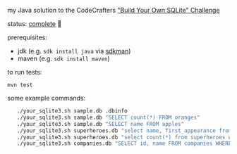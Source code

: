 my Java solution to the CodeCrafters
["Build Your Own SQLite" Challenge](https://codecrafters.io/challenges/sqlite)

status: [complete](https://app.codecrafters.io/users/dhconnelly) 🎉

prerequisites:

- jdk (e.g. `sdk install java` via [sdkman](https://sdkman.io/))
- maven (e.g. `sdk install maven`)

to run tests:

```
mvn test
```

some example commands:

```bash
   ./your_sqlite3.sh sample.db .dbinfo
   ./your_sqlite3.sh sample.db "SELECT count(*) FROM oranges"
   ./your_sqlite3.sh sample.db "SELECT name FROM apples"
   ./your_sqlite3.sh superheroes.db "select name, first_appearance from superheroes where hair_color = 'Brown Hair'"
   ./your_sqlite3.sh superheroes.db "select count(*) from superheroes where eye_color = 'Blue Eyes'"
   ./your_sqlite3.sh companies.db "SELECT id, name FROM companies WHERE country = 'republic of the congo'"
```
